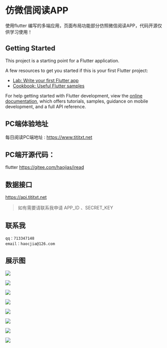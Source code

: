 # 仿微信阅读APP

使用flutter 编写的多端应用，页面布局功能部分仿照微信阅读APP，代码开源仅供学习使用！
## Getting Started

This project is a starting point for a Flutter application.

A few resources to get you started if this is your first Flutter project:

- [Lab: Write your first Flutter app](https://docs.flutter.dev/get-started/codelab)
- [Cookbook: Useful Flutter samples](https://docs.flutter.dev/cookbook)

For help getting started with Flutter development, view the
[online documentation](https://docs.flutter.dev/), which offers tutorials,
samples, guidance on mobile development, and a full API reference.

## PC端体验地址
每日阅读PC端地址 : https://www.tititxt.net
## PC端开源代码：
flutter https://gitee.com/haojias/iread

## 数据接口
https://api.tititxt.net
> 如有需要请联系我申请 APP_ID 、SECRET_KEY

## 联系我
`qq：713347148`  
`email：haocjia@126.com`


## 展示图

![](img1/img.png)

![](img1/img_1.png)

![](img1/img_2.png)

![](img1/img_3.png)

![](img1/img_4.png)

![](img1/img_5.png)

![](img1/img_6.png)

![](img1/img_7.png)

